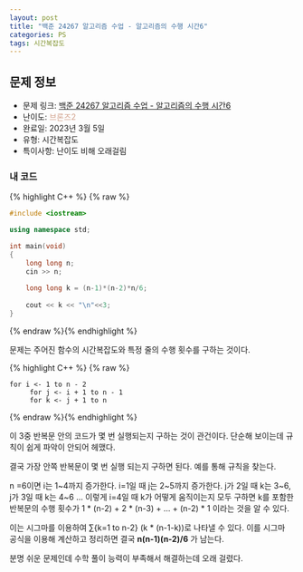 ```yaml
---
layout: post
title: "백준 24267 알고리즘 수업 - 알고리즘의 수행 시간6"
categories: PS
tags: 시간복잡도
---
```


## 문제 정보
- 문제 링크: [백준 24267 알고리즘 수업 - 알고리즘의 수행 시간6](https://www.acmicpc.net/problem/24267)
- 난이도: <span style="color:#D2A28D">브론즈2</span>
- 완료일: 2023년 3월 5일
- 유형: 시간복잡도
- 특이사항: 난이도 비해 오래걸림

### 내 코드

{% highlight C++ %} {% raw %}
```C++
#include <iostream>

using namespace std;

int main(void)
{
	long long n;
	cin >> n;
	
	long long k = (n-1)*(n-2)*n/6;
		
	cout << k << "\n"<<3;
}
```
{% endraw %}{% endhighlight %}

문제는 주어진 함수의 시간복잡도와 특정 줄의 수행 횟수를 구하는 것이다.

{% highlight C++ %} {% raw %}
```Plain
for i <- 1 to n - 2
	 for j <- i + 1 to n - 1
	 for k <- j + 1 to n
```
{% endraw %}{% endhighlight %}

이 3중 반복문 안의 코드가 몇 번 실행되는지 구하는 것이 관건이다. 단순해 보이는데 규칙이 쉽게 파악이 안되어 헤맸다.

결국 가장 안쪽 반복문이 몇 번 실행 되는지 구하면 된다. 예를 통해 규칙을 찾는다.

n =6이면 i는 1~4까지 증가한다. i=1일 때 j는 2~5까지 증가한다. j가 2일 때 k는 3~6, j가 3일 때 k는 4~6 … 이렇게 i=4일 때 k가 어떻게 움직이는지 모두 구하면 k를 포함한 반복문의 수행 횟수가 1 * (n-2) + 2 * (n-3) + … + (n-2) * 1 이라는 것을 알 수 있다.

이는 시그마를 이용하여 ∑{k=1 to n-2} (k * (n-1-k))로 나타낼 수 있다. 이를 시그마 공식을 이용해 계산하고 정리하면 결국 **n(n-1)(n-2)/6** 가 남는다.

분명 쉬운 문제인데 수학 풀이 능력이 부족해서 해결하는데 오래 걸렸다.
